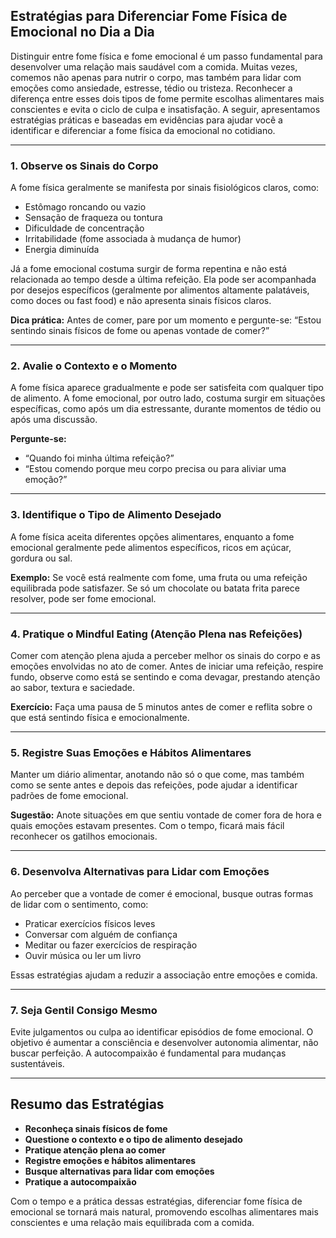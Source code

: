 
## Estratégias para Diferenciar Fome Física de Emocional no Dia a Dia

Distinguir entre fome física e fome emocional é um passo fundamental para desenvolver uma relação mais saudável com a comida. Muitas vezes, comemos não apenas para nutrir o corpo, mas também para lidar com emoções como ansiedade, estresse, tédio ou tristeza. Reconhecer a diferença entre esses dois tipos de fome permite escolhas alimentares mais conscientes e evita o ciclo de culpa e insatisfação. A seguir, apresentamos estratégias práticas e baseadas em evidências para ajudar você a identificar e diferenciar a fome física da emocional no cotidiano.

___

### 1. **Observe os Sinais do Corpo**

A fome física geralmente se manifesta por sinais fisiológicos claros, como:

- Estômago roncando ou vazio
- Sensação de fraqueza ou tontura
- Dificuldade de concentração
- Irritabilidade (fome associada à mudança de humor)
- Energia diminuída

Já a fome emocional costuma surgir de forma repentina e não está relacionada ao tempo desde a última refeição. Ela pode ser acompanhada por desejos específicos (geralmente por alimentos altamente palatáveis, como doces ou fast food) e não apresenta sinais físicos claros.

**Dica prática:** Antes de comer, pare por um momento e pergunte-se: “Estou sentindo sinais físicos de fome ou apenas vontade de comer?”

___

### 2. **Avalie o Contexto e o Momento**

A fome física aparece gradualmente e pode ser satisfeita com qualquer tipo de alimento. A fome emocional, por outro lado, costuma surgir em situações específicas, como após um dia estressante, durante momentos de tédio ou após uma discussão.

**Pergunte-se:**
- “Quando foi minha última refeição?”
- “Estou comendo porque meu corpo precisa ou para aliviar uma emoção?”

___

### 3. **Identifique o Tipo de Alimento Desejado**

A fome física aceita diferentes opções alimentares, enquanto a fome emocional geralmente pede alimentos específicos, ricos em açúcar, gordura ou sal.

**Exemplo:** Se você está realmente com fome, uma fruta ou uma refeição equilibrada pode satisfazer. Se só um chocolate ou batata frita parece resolver, pode ser fome emocional.

___

### 4. **Pratique o Mindful Eating (Atenção Plena nas Refeições)**

Comer com atenção plena ajuda a perceber melhor os sinais do corpo e as emoções envolvidas no ato de comer. Antes de iniciar uma refeição, respire fundo, observe como está se sentindo e coma devagar, prestando atenção ao sabor, textura e saciedade.

**Exercício:** Faça uma pausa de 5 minutos antes de comer e reflita sobre o que está sentindo física e emocionalmente.

___

### 5. **Registre Suas Emoções e Hábitos Alimentares**

Manter um diário alimentar, anotando não só o que come, mas também como se sente antes e depois das refeições, pode ajudar a identificar padrões de fome emocional.

**Sugestão:** Anote situações em que sentiu vontade de comer fora de hora e quais emoções estavam presentes. Com o tempo, ficará mais fácil reconhecer os gatilhos emocionais.

___

### 6. **Desenvolva Alternativas para Lidar com Emoções**

Ao perceber que a vontade de comer é emocional, busque outras formas de lidar com o sentimento, como:

- Praticar exercícios físicos leves
- Conversar com alguém de confiança
- Meditar ou fazer exercícios de respiração
- Ouvir música ou ler um livro

Essas estratégias ajudam a reduzir a associação entre emoções e comida.

___

### 7. **Seja Gentil Consigo Mesmo**

Evite julgamentos ou culpa ao identificar episódios de fome emocional. O objetivo é aumentar a consciência e desenvolver autonomia alimentar, não buscar perfeição. A autocompaixão é fundamental para mudanças sustentáveis.

___

## **Resumo das Estratégias**

- **Reconheça sinais físicos de fome**
- **Questione o contexto e o tipo de alimento desejado**
- **Pratique atenção plena ao comer**
- **Registre emoções e hábitos alimentares**
- **Busque alternativas para lidar com emoções**
- **Pratique a autocompaixão**

Com o tempo e a prática dessas estratégias, diferenciar fome física de emocional se tornará mais natural, promovendo escolhas alimentares mais conscientes e uma relação mais equilibrada com a comida.
```
